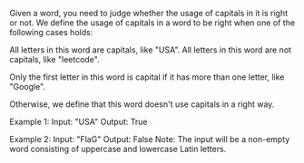  Given a word, you need to judge whether the usage of capitals in it is right
 or not. We define the usage of capitals in a word to be right when one of 
 the following cases holds:
   
 All letters in this word are capitals, like "USA".
 All letters in this word are not capitals, like "leetcode".
   
 Only the first letter in this word is capital if it has more than one 
 letter, like "Google".
   
 Otherwise, we define that this word doesn't use capitals in a right way.
   
 Example 1:
 Input: "USA"
 Output: True
   
 Example 2:
 Input: "FlaG"
 Output: False
 Note: The input will be a non-empty word consisting of uppercase and 
 lowercase Latin letters.
